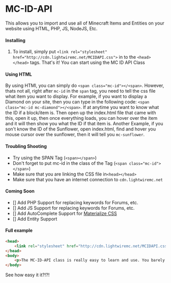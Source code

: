 # MC-ID-API
This allows you to import and use all of Minecraft Items and Entities on your website using HTML, PHP, JS, NodeJS, Etc.

#### Installing
1. To install, simply put `<link rel="stylesheet" href="http://cdn.lightwiremc.net/MCIDAPI.css">` in to the `<head></head>` tags.
That's it! You can start using the MC ID API Class

#### Using HTML
By using HTMl, you can simply do `<span class="mc-id"></<span>`. However, thats not all, right after `mc-id` in the `span` tag, you need to tell the css file what item you want to display. For example, if you want to display a Diamond on your site, then you can type in the following code: `<span class="mc-id mc-diamond"></<span>`. If at anytime you want to know what the ID if a block/item is. Then open up the index.html file that came with this, open it up, then once everything loads, you can hover over the item and it will then show you what the ID if that item is. Another Example, if you son't know the ID of the Sunflower, open index.html, find and hover you mouse cursor over the sunflower, then it will tell you `mc-sunflower`.

#### Troubling Shooting
- Try using the SPAN Tag (`<span></span>`)
- Don't forget to put mc-id in the class of the Tag (`<span class="mc-id"></span>`)
- Make sure that you are linking the CSS file in`<head></head>`
- Make sure that you have an internet connection to `cdn.lightwiremc.net`

#### Coming Soon
- [] Add PHP Support for replacing keywords for Forums, etc.
- [] Add JS Support for replacing keywords for Forums, etc.
- [] Add AutoComplete Support for [Materialize CSS](www.materializecss.com)
- [] Add Entity Support

#### Full example
```html
<head>
	<link rel="stylesheet" href="http://cdn.lightwiremc.net/MCIDAPI.css">
</head>
<body>
	<p>The MC-ID-API class is really easy to learn and use. You barely need any HTML programming experience, however, you should need at least just enough to create a static website! But anyways, you need a Cookie! So, here's a Cookie: <span class="mc-id mc-cookie"></<span></p>
</body>
```
See how easy it it?!?!
